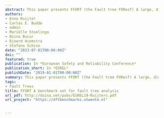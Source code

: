 ```yaml
---
abstract: This paper presents FFORT (the Fault tree FOResT) A large, diverse, extendable, and open benchmark suite consisting of fault tree models, together with relevant metadata. Fault trees are a common formalism in reliability engineering, and the FFORT benchmark brings together a large and representative suite of fault tree models. The benchmark provides each fault tree model in standard Galileo format, together with references to its origin, and a textual and/or graphical description of the tree. This includes quantitative information such as failure rates, and the results of quantitative analyses of standard reliability metrics, such as the system reliability, availability and mean time to failure. Thus, the FFORT benchmark provides (1) Examples of how fault trees are used in various domains;(2) A large class of tree models to evaluate fault tree methods and tools;(3) Results of analyses to compare newly developed methods with the benchmark results. Currently, the benchmark suite contains 202 fault tree models of great diversity in terms of size, type, and application domain. The benchmark offers statistics on several relevant model features, indicating eg how often such features occur in the benchmark, as well as search facilities for fault tree models with the desired features. In addition to the trees already collected, the website provides a user-friendly submission page, allowing the general public to contribute with more fault trees and/or analysis results with new methods. Thereby, we aim to provide an open-access, representative collection of fault trees at the state of the art in modeling and analysis.
authors:
- Enno Ruijter
- Carlos E. Budde
- admin
- Mariëlle Stoelinga
- Doina Bucur
- Djoerd Hiemstra
- Stefano Schivo
date: "2013-07-01T00:00:00Z"
doi: ""
featured: true
publication: In *European Safety and Reliability Conference*
publication_short: In *ESREL*
publishDate: "2019-01-01T00:00:00Z"
summary: This paper presents FFORT (the Fault tree FOResT) A large, diverse, extendable, and open benchmark suite consisting of fault tree models, together with relevant metadata.
tags:
- Fault Trees
title: FFORT A benchmark set for fault tree analysis
url_pdf: http://doina.net/pubs/ESREL19-Ruijters.pdf
url_project: "https://dftbenchmarks.utwente.nl"


---
```


